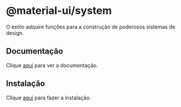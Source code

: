 # @material-ui/system

O estilo adquire funções para a construção de poderosos sistemas de design.

## Documentação

Clique [aqui](https://github.com/mui-org/material-ui/tree/master/packages/material-ui-system) para ver a documentação.

## Instalação

Clique [aqui](https://www.npmjs.com/package/@material-ui/system) para fazer a instalação.